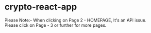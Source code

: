 # crypto-react-app

Please Note:- When clicking on Page 2 - HOMEPAGE, It's an API issue. Please click on Page - 3 or further for more pages.
